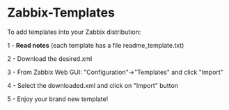 # Zabbix-Templates

To add templates into your Zabbix distribution:

1 - <strong>Read notes</strong> (each template has a file readme_template.txt)

2 - Download the desired.xml

3 - From Zabbix Web GUI: "Configuration"->"Templates" and click "Import"

4 - Select the downloaded.xml and click on "Import" button

5 - Enjoy your brand new template!
